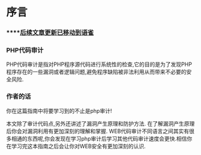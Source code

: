 # 序言

### ****[**后续文章更新已移动到语雀** ](https://www.yuque.com/burpheart/phpaudit/readme)

### PHP代码审计

&#x20; PHP代码审计是指对PHP程序源代码进行系统性的检查,它的目的是为了发现PHP程序存在的一些漏洞或者逻辑问题,避免程序缺陷被非法利用从而带来不必要的安全风险.

### 作者的话

&#x20; 你在这篇指南中将要学习到的不止是php审计!

本文除了审计代码点,另外还讲述了漏洞产生原理和防护方法. 在了解漏洞产生原理后你会对漏洞利用有更加深刻的理解和掌握. WEB代码审计不同语言之间其实有很多相通的东西呢,你会发现在学习php审计后学习其他代码审计速度会更快.相信你在学习完这本指南之后会让你对WEB安全有更加深刻的认识.
